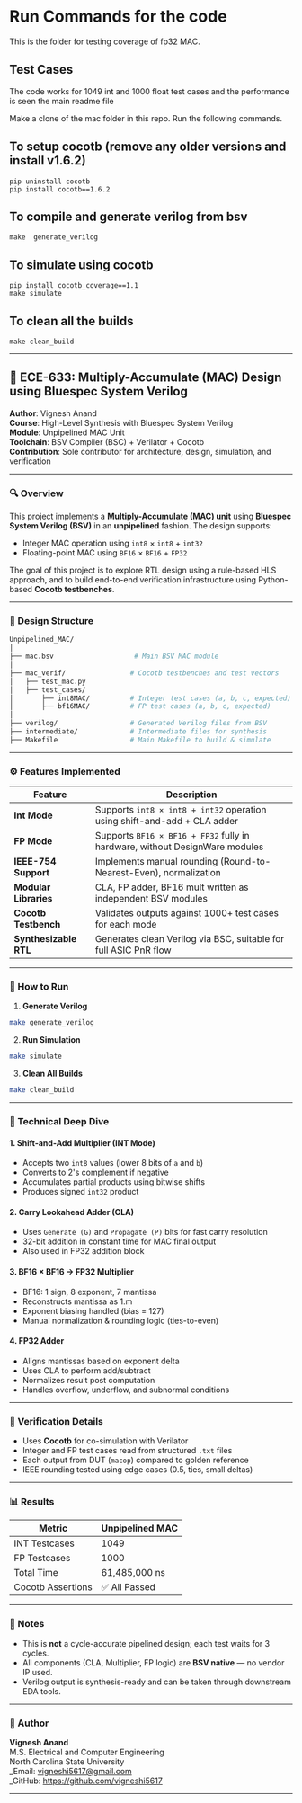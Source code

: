 # Run Commands for the code
This is the folder for testing coverage of fp32 MAC.

## Test Cases
The code works for 1049 int and 1000 float test cases and the performance is seen the main readme file


Make a clone of the mac folder in this repo. Run the following commands.

## To setup cocotb (remove any older versions and install v1.6.2)
```
pip uninstall cocotb
pip install cocotb==1.6.2
```

## To compile and generate verilog from bsv

```
make  generate_verilog
```

## To simulate using cocotb
```
pip install cocotb_coverage==1.1
make simulate 
```

## To clean all the builds
```
make clean_build
```



---

## 📘 ECE-633: Multiply-Accumulate (MAC) Design using Bluespec System Verilog  
**Author**: Vignesh Anand  
**Course**: High-Level Synthesis with Bluespec System Verilog  
**Module**: Unpipelined MAC Unit  
**Toolchain**: BSV Compiler (BSC) + Verilator + Cocotb  
**Contribution**: Sole contributor for architecture, design, simulation, and verification

---

### 🔍 Overview

This project implements a **Multiply-Accumulate (MAC) unit** using **Bluespec System Verilog (BSV)** in an **unpipelined** fashion. The design supports:
- Integer MAC operation using `int8` × `int8` + `int32`
- Floating-point MAC using `BF16` × `BF16` + `FP32`  

The goal of this project is to explore RTL design using a rule-based HLS approach, and to build end-to-end verification infrastructure using Python-based **Cocotb testbenches**.

---

### 📐 Design Structure

```bash
Unpipelined_MAC/
│
├── mac.bsv                    # Main BSV MAC module
│
├── mac_verif/                # Cocotb testbenches and test vectors
│   ├── test_mac.py
│   ├── test_cases/
│       ├── int8MAC/          # Integer test cases (a, b, c, expected)
│       ├── bf16MAC/          # FP test cases (a, b, c, expected)
│
├── verilog/                  # Generated Verilog files from BSV
├── intermediate/             # Intermediate files for synthesis
├── Makefile                  # Main Makefile to build & simulate
```

---

### ⚙️ Features Implemented

| Feature                      | Description                                                                 |
|-----------------------------|-----------------------------------------------------------------------------|
| **Int Mode**                | Supports `int8 × int8 + int32` operation using shift-and-add + CLA adder   |
| **FP Mode**                 | Supports `BF16 × BF16 + FP32` fully in hardware, without DesignWare modules |
| **IEEE-754 Support**        | Implements manual rounding (Round-to-Nearest-Even), normalization           |
| **Modular Libraries**       | CLA, FP adder, BF16 mult written as independent BSV modules                |
| **Cocotb Testbench**        | Validates outputs against 1000+ test cases for each mode                    |
| **Synthesizable RTL**       | Generates clean Verilog via BSC, suitable for full ASIC PnR flow            |

---

### 🚀 How to Run

1. **Generate Verilog**
```bash
make generate_verilog
```

2. **Run Simulation**
```bash
make simulate
```

3. **Clean All Builds**
```bash
make clean_build
```

---

### 🧠 Technical Deep Dive

#### 1. Shift-and-Add Multiplier (INT Mode)
- Accepts two `int8` values (lower 8 bits of `a` and `b`)
- Converts to 2's complement if negative
- Accumulates partial products using bitwise shifts
- Produces signed `int32` product

#### 2. Carry Lookahead Adder (CLA)
- Uses `Generate (G)` and `Propagate (P)` bits for fast carry resolution
- 32-bit addition in constant time for MAC final output
- Also used in FP32 addition block

#### 3. BF16 × BF16 → FP32 Multiplier
- BF16: 1 sign, 8 exponent, 7 mantissa
- Reconstructs mantissa as 1.m
- Exponent biasing handled (bias = 127)
- Manual normalization & rounding logic (ties-to-even)

#### 4. FP32 Adder
- Aligns mantissas based on exponent delta
- Uses CLA to perform add/subtract
- Normalizes result post computation
- Handles overflow, underflow, and subnormal conditions

---

### 🧪 Verification Details

- Uses **Cocotb** for co-simulation with Verilator
- Integer and FP test cases read from structured `.txt` files
- Each output from DUT (`macop`) compared to golden reference
- IEEE rounding tested using edge cases (0.5, ties, small deltas)

---

### 📊 Results

| Metric              | Unpipelined MAC |
|---------------------|-----------------|
| INT Testcases       | 1049            |
| FP Testcases        | 1000            |
| Total Time          | 61,485,000 ns   |
| Cocotb Assertions   | ✅ All Passed    |

---

### 📌 Notes

- This is **not** a cycle-accurate pipelined design; each test waits for 3 cycles.
- All components (CLA, Multiplier, FP logic) are **BSV native** — no vendor IP used.
- Verilog output is synthesis-ready and can be taken through downstream EDA tools.

---

### 👤 Author

**Vignesh Anand**  
M.S. Electrical and Computer Engineering  
North Carolina State University  
_Email: vigneshi5617@gmail.com  
_GitHub: https://github.com/vigneshi5617  

---






